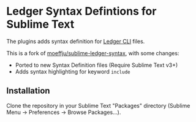 # Ledger Syntax Defintions for Sublime Text

The plugins adds syntax definition for [Ledger CLI](https://ledger-cli.org) files.

This is a fork of [moeffju/sublime-ledger-syntax](https://github.com/moeffju/sublime-ledger-syntax), with some changes:

- Ported to new Syntax Definition files (Require Sublime Text v3+)
- Adds syntax highlighting for keyword `include`

## Installation

Clone the repository in your Sublime Text "Packages" directory (Sublime Menu -> Preferences -> Browse Packages…).
